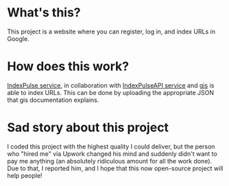 # What's this?

This project is a website where you can register, log in, and index URLs in Google.

# How does this work?

[IndexPulse service](https://github.com/Jiuso1/IndexPulse), in collaboration with [IndexPulseAPI service](https://github.com/Jiuso1/IndexPulseAPI) and [gis](https://github.com/goenning/google-indexing-script) is able to index URLs. This can be done by uploading the appropriate JSON that gis documentation explains.

# Sad story about this project

I coded this project with the highest quality I could deliver, but the person who "hired me" via Upwork changed his mind and suddenly didn't want to pay me anything (an absolutely ridiculous amount for all the work done). Due to that, I reported him, and I hope that this now open-source project will help people!

